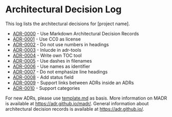 # Architectural Decision Log

This log lists the architectural decisions for [project name].

<!-- adrlog -- Regenerate the content by using "adr-log -i". You can install it via "npm install -g adr-log" -->

- [ADR-0000](0000-use-markdown-architectural-decision-records.md) - Use Markdown Architectural Decision Records
- [ADR-0001](0001-use-CC0-as-license.md) - Use CC0 as license
- [ADR-0002](0002-do-not-use-numbers-in-headings.md) - Do not use numbers in headings
- [ADR-0003](0003-include-in-adr-tools.md) - Inlucde in adr-tools
- [ADR-0004](0004-write-own-toc-tool.md) - Write own TOC tool
- [ADR-0005](0005-use-dashes-in-filenames.md) - Use dashes in filenames
- [ADR-0006](0006-use-names-as-identifier.md) - Use names as identifier
- [ADR-0007](0007-do-not-emphasize-line-headings.md) - Do not emphasize line headings
- [ADR-0008](0008-add-status-field.md) - Add status field
- [ADR-0009](0009-support-links-between-adrs-inside-an-adrs.md) - Support links between ADRs inside an ADRs
- [ADR-0010](0010-support-categories.md) - Support categories

<!-- adrlogstop -->

For new ADRs, please use [template.md](template.md) as basis.
More information on MADR is available at <https://adr.github.io/madr/>.
General information about architectural decision records is available at <https://adr.github.io/>.
